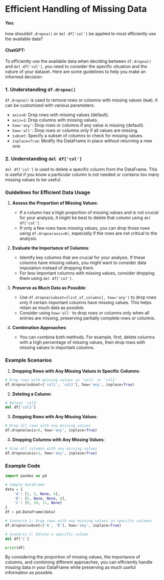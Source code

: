 # Efficient Handling of Missing Data

#### You:
how  should`df.dropna()` or `del df['col']` be applied to most efficiently use the available data?

#### ChatGPT:
To efficiently use the available data when deciding between `df.dropna()` and `del df['col']`, you need to consider the specific situation and the nature of your dataset. Here are some guidelines to help you make an informed decision:

### 1. **Understanding `df.dropna()`**

`df.dropna()` is used to remove rows or columns with missing values (`NaN`). It can be customized with various parameters:

- `axis=0`: Drop rows with missing values (default).
- `axis=1`: Drop columns with missing values.
- `how='any'`: Drop rows or columns if any value is missing (default).
- `how='all'`: Drop rows or columns only if all values are missing.
- `subset`: Specify a subset of columns to check for missing values.
- `inplace=True`: Modify the DataFrame in place without returning a new one.

### 2. **Understanding `del df['col']`**

`del df['col']` is used to delete a specific column from the DataFrame. This is useful if you know a particular column is not needed or contains too many missing values to be useful.

### Guidelines for Efficient Data Usage

1. **Assess the Proportion of Missing Values**:
   - If a column has a high proportion of missing values and is not crucial for your analysis, it might be best to delete that column using `del df['col']`.
   - If only a few rows have missing values, you can drop those rows using `df.dropna(axis=0)`, especially if the rows are not critical to the analysis.

2. **Evaluate the Importance of Columns**:
   - Identify key columns that are crucial for your analysis. If these columns have missing values, you might want to consider data imputation instead of dropping them.
   - For less important columns with missing values, consider dropping them using `del df['col']`.

3. **Preserve as Much Data as Possible**:
   - Use `df.dropna(subset=[list_of_columns], how='any')` to drop rows only if certain important columns have missing values. This helps retain as much data as possible.
   - Consider using `how='all'` to drop rows or columns only when all entries are missing, preserving partially complete rows or columns.

4. **Combination Approaches**:
   - You can combine both methods. For example, first, delete columns with a high percentage of missing values, then drop rows with missing values in important columns.

### Example Scenarios

1. **Dropping Rows with Any Missing Values in Specific Columns**:

```python
# Drop rows with missing values in 'col1' or 'col2'
df.dropna(subset=['col1', 'col2'], how='any', inplace=True)
```

2. **Deleting a Column**:

```python
# Delete 'col3'
del df['col3']
```

3. **Dropping Rows with Any Missing Values**:

```python
# Drop all rows with any missing values
df.dropna(axis=0, how='any', inplace=True)
```

4. **Dropping Columns with Any Missing Values**:

```python
# Drop all columns with any missing values
df.dropna(axis=1, how='any', inplace=True)
```

### Example Code

```python
import pandas as pd

# Sample DataFrame
data = {
    'A': [1, 2, None, 4],
    'B': [5, None, None, 8],
    'C': [9, 10, 11, None]
}
df = pd.DataFrame(data)

# Scenario 1: Drop rows with any missing values in specific columns
df.dropna(subset=['A', 'B'], how='any', inplace=True)

# Scenario 2: Delete a specific column
del df['C']

print(df)
```

By considering the proportion of missing values, the importance of columns, and combining different approaches, you can efficiently handle missing data in your DataFrame while preserving as much useful information as possible.
